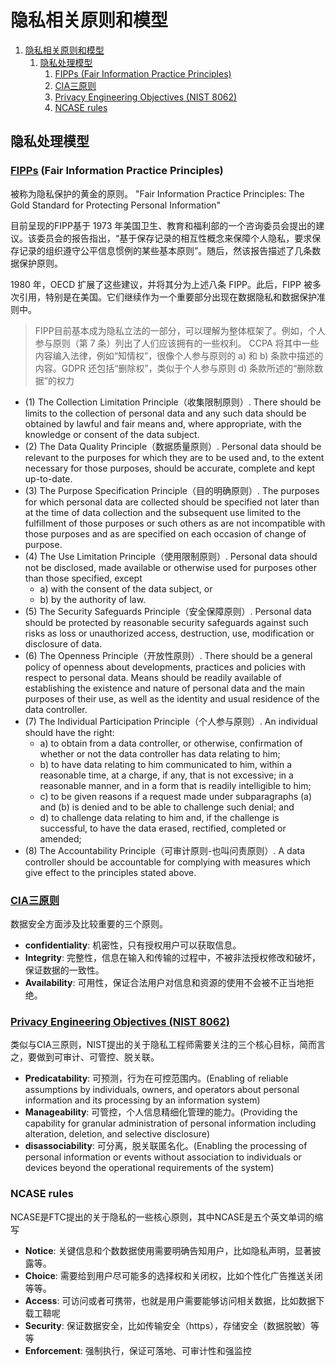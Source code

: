 # 隐私相关原则和模型

1. [隐私相关原则和模型](#隐私相关原则和模型)
   1. [隐私处理模型](#隐私处理模型)
      1. [FIPPs (Fair Information Practice Principles)](#fipps-fair-information-practice-principles)
      2. [CIA三原则](#cia三原则)
      3. [Privacy Engineering Objectives (NIST 8062)](#privacy-engineering-objectives-nist-8062)
      4. [NCASE rules](#ncase-rules)


## 隐私处理模型

### [FIPPs](https://iapp.org/resources/article/fair-information-practices/) (Fair Information Practice Principles)
被称为隐私保护的黄金的原则。 "Fair Information Practice Principles: The Gold Standard for Protecting Personal Information"

目前呈现的FIPP基于 1973 年美国卫生、教育和福利部的一个咨询委员会提出的建议。该委员会的报告指出，“基于保存记录的相互性概念来保障个人隐私，要求保存记录的组织遵守公平信息惯例的某些基本原则”。随后，然该报告描述了几条数据保护原则。

1980 年，OECD 扩展了这些建议，并将其分为上述八条 FIPP。此后，FIPP 被多次引用，特别是在美国。它们继续作为一个重要部分出现在数据隐私和数据保护准则中。

> FIPP目前基本成为隐私立法的一部分，可以理解为整体框架了。例如，个人参与原则（第 7 条）列出了人们应该拥有的一些权利。 CCPA 将其中一些内容编入法律，例如“知情权”，很像个人参与原则的 a) 和 b) 条款中描述的内容。GDPR 还包括“删除权”，类似于个人参与原则 d) 条款所述的“删除数据”的权力

- (1) The Collection Limitation Principle（收集限制原则）. There should be limits to the collection of personal data and any such data should be obtained by lawful and fair means and, where appropriate, with the knowledge or consent of the data subject.
- (2) The Data Quality Principle（数据质量原则）. Personal data should be relevant to the purposes for which they are to be used and, to the extent necessary for those purposes, should be accurate, complete and kept up-to-date.
- (3) The Purpose Specification Principle（目的明确原则）. The purposes for which personal data are collected should be specified not later than at the time of data collection and the subsequent use limited to the fulfillment of those purposes or such others as are not incompatible with those purposes and as are specified on each occasion of change of purpose.
- (4) The Use Limitation Principle（使用限制原则）. Personal data should not be disclosed, made available or otherwise used for purposes other than those specified, except 
   - a) with the consent of the data subject, or 
   - b) by the authority of law.
- (5) The Security Safeguards Principle（安全保障原则）. Personal data should be protected by reasonable security safeguards against such risks as loss or unauthorized access, destruction, use, modification or disclosure of data.
- (6) The Openness Principle（开放性原则）. There should be a general policy of openness about developments, practices and policies with respect to personal data. Means should be readily available of establishing the existence and nature of personal data and the main purposes of their use, as well as the identity and usual residence of the data controller.
- (7) The Individual Participation Principle（个人参与原则）. An individual should have the right:
  - a) to obtain from a data controller, or otherwise, confirmation of whether or not the data controller has data relating to him;
  - b) to have data relating to him communicated to him, within a reasonable time, at a charge, if any, that is not excessive; in a reasonable manner, and in a form that is readily intelligible to him;
  - c) to be given reasons if a request made under subparagraphs (a) and (b) is denied and to be able to challenge such denial; and
  - d) to challenge data relating to him and, if the challenge is successful, to have the data erased, rectified, completed or amended;
- (8) The Accountability Principle（可审计原则-也叫问责原则）. A data controller should be accountable for complying with measures which give effect to the principles stated above.


### [CIA三原则](https://www.techtarget.com/whatis/definition/Confidentiality-integrity-and-availability-CIA)
数据安全方面涉及比较重要的三个原则。
- **confidentiality**: 机密性，只有授权用户可以获取信息。
- **Integrity**: 完整性，信息在输入和传输的过程中，不被非法授权修改和破坏，保证数据的一致性。
- **Availability**: 可用性，保证合法用户对信息和资源的使用不会被不正当地拒绝。

### [Privacy Engineering Objectives (NIST 8062)](https://ethics.berkeley.edu/privacy/resources/privacy-engineering-and-risk-management-nist-8062)
类似与CIA三原则，NIST提出的关于隐私工程师需要关注的三个核心目标，简而言之，要做到可审计、可管控、脱关联。
- **Predicatability**: 可预测，行为在可控范围内。(Enabling of reliable assumptions by individuals, owners, and operators about personal information and its processing by an information system)
- **Manageability**: 可管控，个人信息精细化管理的能力。(Providing the capability for granular administration of personal information including alteration, deletion, and selective disclosure)
- **disassociability**: 可分离，脱关联匿名化。(Enabling the processing of personal information or events without association to individuals or devices beyond the operational requirements of the system)


### NCASE rules
NCASE是FTC提出的关于隐私的一些核心原则，其中NCASE是五个英文单词的缩写
- **Notice**: 关键信息和个数数据使用需要明确告知用户，比如隐私声明，显著披露等。
- **Choice**: 需要给到用户尽可能多的选择权和关闭权，比如个性化广告推送关闭等等。
- **Access**: 可访问或者可携带，也就是用户需要能够访问相关数据，比如数据下载工鞥呢
- **Security**: 保证数据安全，比如传输安全（https），存储安全（数据脱敏）等等
- **Enforcement**: 强制执行，保证可落地、可审计性和强监控



